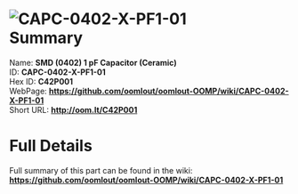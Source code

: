
![CAPC-0402-X-PF1-01](https://github.com/oomlout/oomlout-OOMP/blob/master/parts/CAPC-0402-X-PF1-01/CAPC-0402-X-PF1-01_420.jpg)   
Summary
=================
  
Name: __SMD (0402) 1 pF Capacitor (Ceramic)__    
ID: __CAPC-0402-X-PF1-01__   
Hex ID: __C42P001__   
WebPage: __https://github.com/oomlout/oomlout-OOMP/wiki/CAPC-0402-X-PF1-01__   
Short URL: __http://oom.lt/C42P001__   

Full Details
==========================
Full summary of this part can be found in the wiki:   
__https://github.com/oomlout/oomlout-OOMP/wiki/CAPC-0402-X-PF1-01__    

